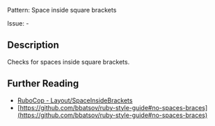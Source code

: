 Pattern: Space inside square brackets

Issue: -

## Description

Checks for spaces inside square brackets.

## Further Reading

* [RuboCop - Layout/SpaceInsideBrackets](https://rubocop.readthedocs.io/en/latest/cops_layout/#layoutspaceinsidebrackets)
* [https://github.com/bbatsov/ruby-style-guide#no-spaces-braces](https://github.com/bbatsov/ruby-style-guide#no-spaces-braces)
